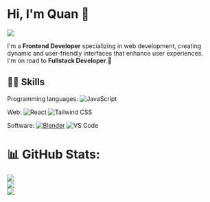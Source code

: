 # Hi, I'm Quan :wave:
![](https://komarev.com/ghpvc/?username=Minhquan2121)

I'm a <b>Frontend Developer</b> specializing in web development, creating dynamic and user-friendly interfaces that enhance user experiences. <br>
I'm on road to <b>Fullstack Developer</b>.🥰

## 👨‍🎓 Skills

Programming languages:
![JavaScript](https://img.shields.io/badge/JavaScript-F7DF1E?logo=javascript&logoColor=black&style=for-the-badge)

Web:
![React](https://img.shields.io/badge/React-61DAFB?logo=react&logoColor=black&style=for-the-badge)
![Tailwind CSS](https://img.shields.io/badge/Tailwind_CSS-06B6D4?logo=tailwindcss&logoColor=white&style=for-the-badge)

Software:
[![Blender](https://img.shields.io/badge/Blender-F5792A?logo=blender&logoColor=white&style=for-the-badge)](https://blender.org)
![VS Code](https://img.shields.io/badge/VSCode-007ACC?logo=visualstudiocode&logoColor=white&style=for-the-badge)

# 📊 GitHub Stats:
![](https://github-readme-stats.vercel.app/api?username=Minhquan2121&theme=dark&hide_border=false&include_all_commits=false&count_private=false)<br/>
![](https://github-readme-streak-stats.herokuapp.com/?user=Minhquan2121&theme=dark&hide_border=false)<br/>
![](https://github-readme-stats.vercel.app/api/top-langs/?username=Minhquan2121&theme=dark&hide_border=false&include_all_commits=false&count_private=false&layout=compact)

<!-- Proudly created with GPRM ( https://gprm.itsvg.in ) -->
